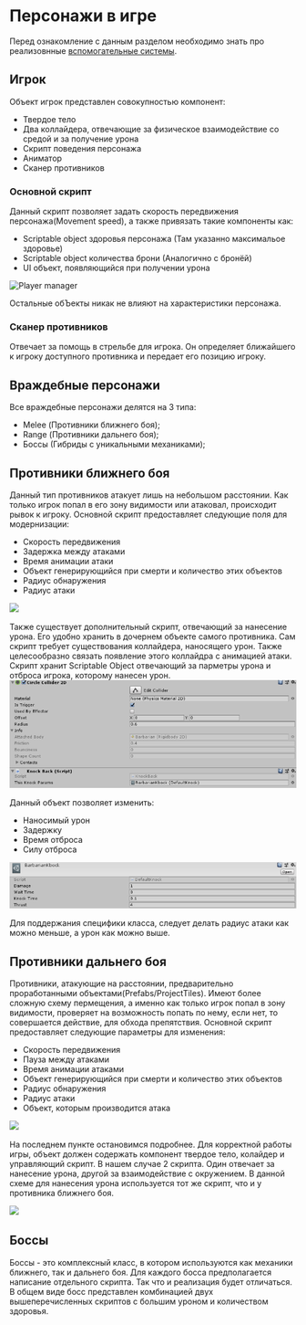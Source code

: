 # Персонажи в игре

Перед ознакомление с данным разделом необходимо знать про реализовнные [вспомогательные системы](/AdditionalSystems.md).

## Игрок

Объект игрок представлен совокупностью компонент:
- Твердое тело
- Два коллайдера, отвечающие за физическое взаимодействие со средой и за получение урона
- Скрипт поведения персонажа
- Аниматор
- Сканер противников

### Основной скрипт
Данный скрипт позволяет задать скорость передвижения персонажа(Movement speed), а также привязать такие компоненты как:
- Scriptable object здоровья персонажа (Там указанно максимальое здоровье)
- Scriptable object количества брони (Аналогично с бронёй)
- UI объект, появляющийся при получении урона

![Player manager](/Images/PlayerManager.png)

Остальные обЪекты никак не влияют на характеристики персонажа.

### Сканер противников
Отвечает за помощь в стрельбе для игрока. Он определяет ближайшего к игроку доступного противника и передает его позицию игроку.

## Враждебные персонажи

Все враждебные персонажи делятся на 3 типа:
- Melee (Противники ближнего боя);
- Range (Противники дальнего боя);
- Боссы (Гибриды с уникальными механиками);

## Противники ближнего боя

Данный тип противников атакует лишь на небольшом расстоянии. Как только игрок попал в его зону видимости или атаковал, происходит рывок к игроку.
Основной скрипт предоставляет следующие поля для модернизации:
- Скорость передвижения
- Задержка между атаками
- Время анимации атаки
- Объект генерирующийся при смерти и количество этих объектов
- Радиус обнаружения
- Радиус атаки

![](/Images/Melee.png)

Также существует дополнительный скрипт, отвечающий за нанесение урона.
Его удобно хранить в дочернем объекте самого противника. Сам скрипт требует существования коллайдера, наносящего урон. Также целесообразно связать появление этого коллайдра с анимацией атаки.
Скрипт хранит Scriptable Object отвечающий за парметры урона и отброса игрока, которому нанесен урон.
![](Images/MeleeDmg.png)

Данный объект позволяет изменить:
- Наносимый урон
- Задержку
- Время отброса
- Силу отброса

![](Images/MeleeKnock.png)

Для поддержания специфики класса, следует делать радиус атаки как можно меньше, а урон как можно выше.


## Противники дальнего боя

Противники, атакующие на расстоянии, предварительно проработанными объектами(Prefabs/ProjectTiles). Имеют более сложную схему пермещения, а именно как только игрок попал в зону видимости, проверяет на возможность попать по нему, если нет, то совершается действие, для обхода препятствия. Основной скрипт предоставляет следующие параметры для изменения:
- Скорость передвижения
- Пауза между атаками
- Время анимации атаками
- Объект генерирующийся при смерти и количество этих объектов
- Радиус обнаружения
- Радиус атаки
- Объект, которым производится атака

![](/Images/Range.png)

На последнем пункте остановимся подробнее. Для корректной работы игры, объект должен содержать компонент твердое тело, колайдер и управляющий скрипт. В нашем случае 2 скрипта. Один отвечает за нанесение урона, другой за взаимодействие с окружением.
В данной схеме для нанесения урона используется тот же скрипт, что и у противника ближнего боя.

![](/Images/ProjectTile.png)

## Боссы

Боссы - это комплексный класс, в котором используются как механики ближнего, так и дальнего боя. Для каждого босса предполагается написание отдельного скрипта. Так что и реализация будет отличаться. В общем виде босс представлен комбинацией двух вышеперечисленных скриптов с большим уроном и количеством здоровья.
